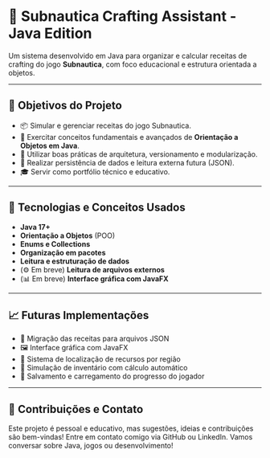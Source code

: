 # 🌊 Subnautica Crafting Assistant - Java Edition

Um sistema desenvolvido em Java para organizar e calcular receitas de crafting do jogo **Subnautica**, com foco educacional e estrutura orientada a objetos.

---

## 📌 Objetivos do Projeto

- 📦 Simular e gerenciar receitas do jogo Subnautica.
- 🧠 Exercitar conceitos fundamentais e avançados de **Orientação a Objetos em Java**.
- 📂 Utilizar boas práticas de arquitetura, versionamento e modularização.
- 💾 Realizar persistência de dados e leitura externa futura (JSON).
- 🎓 Servir como portfólio técnico e educativo.

---

## 🧱 Tecnologias e Conceitos Usados

- **Java 17+**
- **Orientação a Objetos** (POO)
- **Enums e Collections**
- **Organização em pacotes**
- **Leitura e estruturação de dados**
- (⚙️ Em breve) **Leitura de arquivos externos**
- (📊 Em breve) **Interface gráfica com JavaFX**

---

## 📈 Futuras Implementações

- 📝 Migração das receitas para arquivos JSON
- 🖼 Interface gráfica com JavaFX
- 📍 Sistema de localização de recursos por região
- 🧮 Simulação de inventário com cálculo automático
- 🔁 Salvamento e carregamento do progresso do jogador

---

## 🤝 Contribuições e Contato

Este projeto é pessoal e educativo, mas sugestões, ideias e contribuições são bem-vindas!
Entre em contato comigo via GitHub ou LinkedIn. Vamos conversar sobre Java, jogos ou desenvolvimento!
